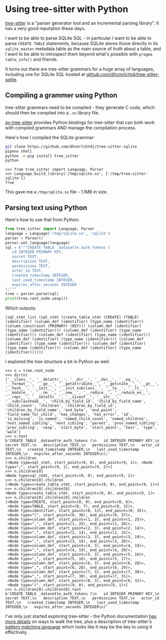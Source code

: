 # Using tree-sitter with Python

[tree-sitter](https://tree-sitter.github.io/tree-sitter/) is a "parser generator tool and an incremental parsing library". It has a very good reputation these days.

I want to be able to parse SQLite SQL - in particular I want to be able to parse `CREATE TABLE` statements, because SQLite stores those directly in its `sqlite_master` metadata table as the main source of truth about a table, and I want to be able to introspect them beyond what's possible with `pragma table_info()` and friends.

It turns out there are tree-sitter grammars for a huge array of languages, including one for SQLite SQL hosted at [github.com/dhcmrlchtdj/tree-sitter-sqlite](https://github.com/dhcmrlchtdj/tree-sitter-sqlite).

## Compiling a grammer using Python

tree-sitter grammars need to be compiled - they generate C code, which should then be compiled into a `.so` library file.

[py-tree-sitter](https://github.com/tree-sitter/py-tree-sitter) provides Python bindings for tree-sitter that can both work with compiled grammars AND manage the compilation process.

Here's how I compiled the SQLite grammar:

```bash
git clone https://github.com/dhcmrlchtdj/tree-sitter-sqlite
pipenv shell
python -m pip install tree_sitter
python
```
```pycon
>>> from tree_sitter import Language, Parser
>>> Language.build_library('/tmp/sqlite.so', ['/tmp/tree-sitter-sqlite'])
True
````
This gave me a `/tmp/sqlite.so` file - 1.1MB in size.

## Parsing text using Python

Here's how to use that from Python:

```python
from tree_sitter import Language, Parser
language = Language('/tmp/sqlite.so', 'sqlite')
parser = Parser()
parser.set_language(language)
sql = b"""CREATE TABLE _datasette_auth_tokens (
   id INTEGER PRIMARY KEY,
   secret TEXT,
   description TEXT,
   permissions TEXT,
   actor_id TEXT,
   created_timestamp INTEGER,
   last_used_timestamp INTEGER,
   expires_after_seconds INTEGER
);"""
tree = parser.parse(sql)
print(tree.root_node.sexp())
```
Which outputs:

`(sql_stmt_list (sql_stmt (create_table_stmt (CREATE) (TABLE) (identifier) (column_def (identifier) (type_name (identifier)) (column_constraint (PRIMARY) (KEY))) (column_def (identifier) (type_name (identifier))) (column_def (identifier) (type_name (identifier))) (column_def (identifier) (type_name (identifier))) (column_def (identifier) (type_name (identifier))) (column_def (identifier) (type_name (identifier))) (column_def (identifier) (type_name (identifier))) (column_def (identifier) (type_name (identifier))))))`

I explored the tree structure a bit in Python as well:

```pycon
>>> n = tree.root_node
>>> dir(n)
['__class__', '__delattr__', '__dir__', '__doc__', '__eq__', '__format__', '__ge__', '__getattribute__', '__getstate__', '__gt__', '__hash__', '__init__', '__init_subclass__', '__le__', '__lt__', '__module__', '__ne__', '__new__', '__reduce__', '__reduce_ex__', '__repr__', '__setattr__', '__sizeof__', '__str__', '__subclasshook__', 'child_by_field_id', 'child_by_field_name', 'child_count', 'children', 'children_by_field_id', 'children_by_field_name', 'end_byte', 'end_point', 'field_name_for_child', 'has_changes', 'has_error', 'id', 'is_missing', 'is_named', 'named_child_count', 'named_children', 'next_named_sibling', 'next_sibling', 'parent', 'prev_named_sibling', 'prev_sibling', 'sexp', 'start_byte', 'start_point', 'text', 'type', 'walk']
>>> n.text
b'CREATE TABLE _datasette_auth_tokens (\n   id INTEGER PRIMARY KEY,\n   secret TEXT,\n   description TEXT,\n   permissions TEXT,\n   actor_id TEXT,\n   created_timestamp INTEGER,\n   last_used_timestamp INTEGER,\n   expires_after_seconds INTEGER\n);'
>>> n.children
[<Node type=sql_stmt, start_point=(0, 0), end_point=(9, 1)>, <Node type=";", start_point=(9, 1), end_point=(9, 2)>]
>>> n.children[0]
<Node type=sql_stmt, start_point=(0, 0), end_point=(9, 1)>
>>> n.children[0].children
[<Node type=create_table_stmt, start_point=(0, 0), end_point=(9, 1)>]
>>> n.children[0].children[0]
<Node type=create_table_stmt, start_point=(0, 0), end_point=(9, 1)>
>>> n.children[0].children[0].children
[<Node type=CREATE, start_point=(0, 0), end_point=(0, 6)>,
 <Node type=TABLE, start_point=(0, 7), end_point=(0, 12)>,
 <Node type=identifier, start_point=(0, 13), end_point=(0, 35)>,
 <Node type="(", start_point=(0, 36), end_point=(0, 37)>,
 <Node type=column_def, start_point=(1, 3), end_point=(1, 25)>,
 <Node type=",", start_point=(1, 25), end_point=(1, 26)>,
 <Node type=column_def, start_point=(2, 3), end_point=(2, 14)>,
 <Node type=",", start_point=(2, 14), end_point=(2, 15)>,
 <Node type=column_def, start_point=(3, 3), end_point=(3, 19)>,
 <Node type=",", start_point=(3, 19), end_point=(3, 20)>,
 <Node type=column_def, start_point=(4, 3), end_point=(4, 19)>,
 <Node type=",", start_point=(4, 19), end_point=(4, 20)>,
 <Node type=column_def, start_point=(5, 3), end_point=(5, 16)>,
 <Node type=",", start_point=(5, 16), end_point=(5, 17)>,
 <Node type=column_def, start_point=(6, 3), end_point=(6, 28)>,
 <Node type=",", start_point=(6, 28), end_point=(6, 29)>,
 <Node type=column_def, start_point=(7, 3), end_point=(7, 30)>,
 <Node type=",", start_point=(7, 30), end_point=(7, 31)>,
 <Node type=column_def, start_point=(8, 3), end_point=(8, 32)>,
 <Node type=")", start_point=(9, 0), end_point=(9, 1)>]
>>> n.children[0].children[0].text
b'CREATE TABLE _datasette_auth_tokens (\n   id INTEGER PRIMARY KEY,\n   secret TEXT,\n   description TEXT,\n   permissions TEXT,\n   actor_id TEXT,\n   created_timestamp INTEGER,\n   last_used_timestamp INTEGER,\n   expires_after_seconds INTEGER\n)'
```
I've only just started exploring tree-sitter - the Python documentation [has more details](https://github.com/tree-sitter/py-tree-sitter#walking-syntax-trees) on ways to walk the tree, plus a description of tree-sitter's [pattern matching language](https://github.com/tree-sitter/py-tree-sitter#pattern-matching) which looks like it may be the key to using it effectively.
